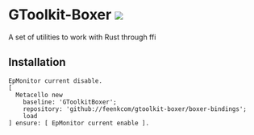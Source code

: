 # GToolkit-Boxer ![](https://github.com/feenkcom/gtoolkit-boxer/workflows/Cargo%20Build/badge.svg)
A set of utilities to work with Rust through ffi

## Installation

```smalltalk 
EpMonitor current disable.
[ 
  Metacello new
    baseline: 'GToolkitBoxer';
    repository: 'github://feenkcom/gtoolkit-boxer/boxer-bindings';
    load
] ensure: [ EpMonitor current enable ].  
```
